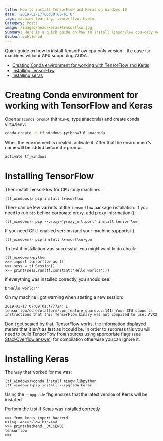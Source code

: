 ```yaml
---
title: How to install TensorFlow and Keras on Windows 10
date: '2019-01-17T06:00:00+01:0'
tags: machine learning, tensorflow, howto
Category: Posts
image: /images/head/keras+tensorflow.jpg
Summary: Here is a quick guide on how to install TensorFlow cpu-only version - the case for machines without GPU supporting CUDA.
Status: published
---
```

Quick guide on how to install TensorFlow cpu-only version - the case for machines without GPU supporting CUDA.
<!-- MarkdownTOC autolink="true" autoanchor="true" -->

- [Creating Conda environment for working with TensorFlow and Keras](#creating-conda-environment-for-working-with-tensorflow-and-keras)
- [Installing TensorFlow](#installing-tensorflow)
- [Installing Keras](#installing-keras)

<!-- /MarkdownTOC -->

<a id="creating-conda-environment-for-working-with-tensorflow-and-keras"></a>
# Creating Conda environment for working with TensorFlow and Keras
Open `anaconda prompt` (hit `Win+Q`, type anaconda) and create conda virtualenv:
```sh
conda create -n tf_windows python=3.6 anaconda
```

When the environment is created, activate it. After that the environment’s name will be added before the prompt.
```sh
activate tf_windows
```

<a id="installing-tensorflow"></a>
# Installing TensorFlow
Then install TensorFlow for CPU-only machines:
```
(tf_windows)> pip install tensorflow
```
There can be few variants of the `tensorflow` package installation. If you need to run `pip` behind corporate proxy, add proxy information ():
```
(tf_windows)> pip --proxy="proxy_url:port" install tensorflow
```
If you need GPU-enabled version (and your machine supports it)
```
(tf_windows)> pip install tensorflow-gpu
```

To test if installation was successful, you might want to do check:
```
(tf_windows)>python
>>> import tensorflow as tf
>>> sess = tf.Session()
>>> print(sess.run(tf.constant('Hello world!')))
```
if everything was installed correctly, you should see:
```
b'Hello world!''
```

On my machine I got warning when starting a new session:
```
2019-01-17 07:09:01.477724: I tensorflow/core/platform/cpu_feature_guard.cc:141] Your CPU supports instructions that this TensorFlow binary was not compiled to use: AVX2
```
Don't get scared by that, TensorFlow works, the information displayed means that it isn't as fast as it could be.
In order to suppress this you will need to build TensorFlow from sources using appropriate flags (see [StackOverflow answer](https://stackoverflow.com/questions/41293077/how-to-compile-tensorflow-with-sse4-2-and-avx-instructions?rq=1)) for compilation otherwise you can ignore it.

<a id="installing-keras"></a>
# Installing Keras
The way that worked for me was:
```
(tf_windows)>conda install mingw libpython
(tf_windows)>pip install --upgrade keras
```
Using the `--upgrade` flag ensures that the latest version of Keras will be installed.

Perform the test if Keras was installed correctly

```
>>> from keras import backend
Using TensorFlow backend.
>>> print(backend._BACKEND)
tensorflow
>>>
